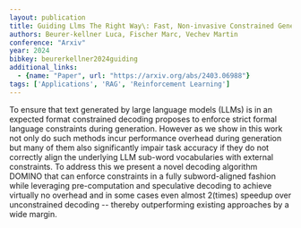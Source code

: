```yaml
---
layout: publication
title: Guiding Llms The Right Way\: Fast, Non-invasive Constrained Generation
authors: Beurer-kellner Luca, Fischer Marc, Vechev Martin
conference: "Arxiv"
year: 2024
bibkey: beurerkellner2024guiding
additional_links:
  - {name: "Paper", url: "https://arxiv.org/abs/2403.06988"}
tags: ['Applications', 'RAG', 'Reinforcement Learning']
---
```

To ensure that text generated by large language models (LLMs) is in an expected format constrained decoding proposes to enforce strict formal language constraints during generation. However as we show in this work not only do such methods incur performance overhead during generation but many of them also significantly impair task accuracy if they do not correctly align the underlying LLM sub-word vocabularies with external constraints. To address this we present a novel decoding algorithm DOMINO that can enforce constraints in a fully subword-aligned fashion while leveraging pre-computation and speculative decoding to achieve virtually no overhead and in some cases even almost 2(times) speedup over unconstrained decoding -- thereby outperforming existing approaches by a wide margin.
